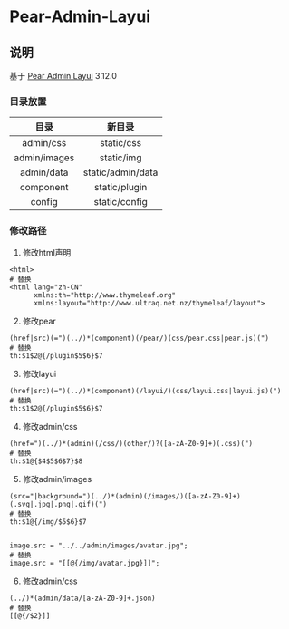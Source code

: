 # Pear-Admin-Layui

## 说明

基于 [Pear Admin Layui](https://gitee.com/pear-admin/Pear-Admin-Layui) 3.12.0

### 目录放置

|    **目录**    |      **新目录**      |
|:------------:|:-----------------:|
|  admin/css   |    static/css     |
| admin/images |    static/img     |
|  admin/data  | static/admin/data |
|  component   |   static/plugin   |
|    config    |   static/config   |

### 修改路径

1. 修改html声明
```text
<html>
# 替换
<html lang="zh-CN"
      xmlns:th="http://www.thymeleaf.org"
      xmlns:layout="http://www.ultraq.net.nz/thymeleaf/layout">
```

2. 修改pear
```text
(href|src)(=")(../)*(component)(/pear/)(css/pear.css|pear.js)(")
# 替换
th:$1$2@{/plugin$5$6}$7
```

3. 修改layui
```text
(href|src)(=")(../)*(component)(/layui/)(css/layui.css|layui.js)(")
# 替换
th:$1$2@{/plugin$5$6}$7
```

4. 修改admin/css
```text
(href=")(../)*(admin)(/css/)(other/)?([a-zA-Z0-9]+)(.css)(")
# 替换
th:$1@{$4$5$6$7}$8
```

5. 修改admin/images
```text
(src="|background=")(../)*(admin)(/images/)([a-zA-Z0-9]+)(.svg|.jpg|.png|.gif)(")
# 替换
th:$1@{/img/$5$6}$7


image.src = "../../admin/images/avatar.jpg";
# 替换
image.src = "[[@{/img/avatar.jpg}]]";
```

6. 修改admin/css
```text
(../)*(admin/data/[a-zA-Z0-9]+.json)
# 替换
[[@{/$2}]]
```
